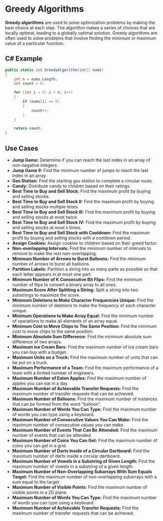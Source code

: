 # Greedy Algorithms

**Greedy algorithms** are used to solve optimization problems by making the best choice at each step. The algorithm makes a series of choices that are locally optimal, leading to a globally optimal solution. Greedy algorithms are often used to solve problems that involve finding the minimum or maximum value of a particular function.

## C# Example

```csharp
public static int GreedyAlgorithm(int[] nums)
{
    int n = nums.Length;
    int count = 0;

    for (int i = 0; i < n; i++)
    {
        if (nums[i] == 0)
        {
            count++;
        }
    }

    return count;
}
```
## Use Cases

- **Jump Game:** Determine if you can reach the last index in an array of non-negative integers.
- **Jump Game II:** Find the minimum number of jumps to reach the last index in an array.
- **Gas Station:** Find the starting gas station to complete a circular route.
- **Candy:** Distribute candy to children based on their ratings.
- **Best Time to Buy and Sell Stock:** Find the maximum profit by buying and selling stocks.
- **Best Time to Buy and Sell Stock II:** Find the maximum profit by buying and selling stocks multiple times.
- **Best Time to Buy and Sell Stock III:** Find the maximum profit by buying and selling stocks at most twice.
- **Best Time to Buy and Sell Stock IV:** Find the maximum profit by buying and selling stocks at most `k` times.
- **Best Time to Buy and Sell Stock with Cooldown:** Find the maximum profit by buying and selling stocks with a cooldown period.
- **Assign Cookies:** Assign cookies to children based on their greed factor.
- **Non-overlapping Intervals:** Find the minimum number of intervals to remove to make the rest non-overlapping.
- **Minimum Number of Arrows to Burst Balloons:** Find the minimum number of arrows to burst all balloons.
- **Partition Labels:** Partition a string into as many parts as possible so that each letter appears in at most one part.
- **Minimum Number of K Consecutive Bit Flips:** Find the minimum number of flips to convert a binary array to all ones.
- **Maximum Score After Splitting a String:** Split a string into two substrings to maximize the score.
- **Minimum Deletions to Make Character Frequencies Unique:** Find the minimum number of deletions to make the frequency of each character unique.
- **Minimum Operations to Make Array Equal:** Find the minimum number of operations to make all elements of an array equal.
- **Minimum Cost to Move Chips to The Same Position:** Find the minimum cost to move chips to the same position.
- **Minimum Absolute Sum Difference:** Find the minimum absolute sum difference of two arrays.
- **Maximum Ice Cream Bars:** Find the maximum number of ice cream bars you can buy with a budget.
- **Maximum Units on a Truck:** Find the maximum number of units that can be put on a truck.
- **Maximum Performance of a Team:** Find the maximum performance of a team with a limited number of engineers.
- **Maximum Number of Eaten Apples:** Find the maximum number of apples you can eat in a day.
- **Maximum Number of Achievable Transfer Requests:** Find the maximum number of transfer requests that can be achieved.
- **Maximum Number of Balloons:** Find the maximum number of instances that can be formed from the word "balloon".
- **Maximum Number of Words You Can Type:** Find the maximum number of words you can type using a keyboard.
- **Maximum Number of Consecutive Values You Can Make:** Find the maximum number of consecutive values you can make.
- **Maximum Number of Events That Can Be Attended:** Find the maximum number of events that can be attended.
- **Maximum Number of Coins You Can Get:** Find the maximum number of coins you can get in a grid.
- **Maximum Number of Darts Inside of a Circular Dartboard:** Find the maximum number of darts inside a circular dartboard.
- **Maximum Number of Vowels in a Substring of Given Length:** Find the maximum number of vowels in a substring of a given length.
- **Maximum Number of Non-Overlapping Subarrays With Sum Equals Target:** Find the maximum number of non-overlapping subarrays with a sum equal to the target.
- **Maximum Number of Visible Points:** Find the maximum number of visible points in a 2D plane.
- **Maximum Number of Words You Can Type:** Find the maximum number of words you can type using a keyboard.
- **Maximum Number of Achievable Transfer Requests:** Find the maximum number of transfer requests that can be achieved.